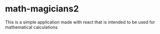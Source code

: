 # math-magicians2
This is a simple application made with react that is intended to be used for mathematical calculations
